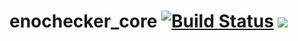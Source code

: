 # enochecker_core [![Build Status](https://dev.azure.com/ENOFLAG/ENOWARS/_apis/build/status/enochecker_core%20CI?branchName=master)](https://dev.azure.com/ENOFLAG/ENOWARS/_build) ![](https://tokei.rs/b1/github/enowars/enochecker_core)
